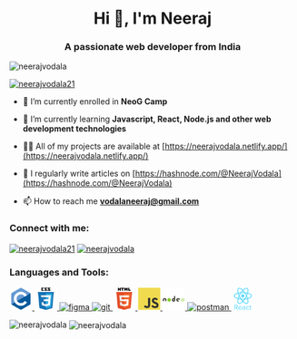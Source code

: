 <h1 align="center">Hi 👋, I'm Neeraj</h1>
<h3 align="center">A passionate web developer from India</h3>

<p align="left"> <img src="https://komarev.com/ghpvc/?username=neerajvodala&label=Profile%20views&color=0e75b6&style=flat" alt="neerajvodala" /> </p>

<p align="left"> <a href="https://twitter.com/neerajvodala21" target="blank"><img src="https://img.shields.io/twitter/follow/neerajvodala21?logo=twitter&style=for-the-badge" alt="neerajvodala21" /></a> </p>

- 🔭 I’m currently enrolled in **NeoG Camp**

- 🌱 I’m currently learning **Javascript, React, Node.js and other web development technologies**

- 👨‍💻 All of my projects are available at [https://neerajvodala.netlify.app/](https://neerajvodala.netlify.app/)

- 📝 I regularly write articles on [https://hashnode.com/@NeerajVodala](https://hashnode.com/@NeerajVodala)

- 📫 How to reach me **vodalaneeraj@gmail.com**

<h3 align="left">Connect with me:</h3>
<p align="left">
<a href="https://twitter.com/neerajvodala21" target="blank"><img align="center" src="https://raw.githubusercontent.com/rahuldkjain/github-profile-readme-generator/master/src/images/icons/Social/twitter.svg" alt="neerajvodala21" height="30" width="40" /></a>
<a href="https://linkedin.com/in/neerajvodala" target="blank"><img align="center" src="https://raw.githubusercontent.com/rahuldkjain/github-profile-readme-generator/master/src/images/icons/Social/linked-in-alt.svg" alt="neerajvodala" height="30" width="40" /></a>
</p>

<h3 align="left">Languages and Tools:</h3>
<p align="left"> <a href="https://www.cprogramming.com/" target="_blank"> <img src="https://raw.githubusercontent.com/devicons/devicon/master/icons/c/c-original.svg" alt="c" width="40" height="40"/> </a> <a href="https://www.w3schools.com/css/" target="_blank"> <img src="https://raw.githubusercontent.com/devicons/devicon/master/icons/css3/css3-original-wordmark.svg" alt="css3" width="40" height="40"/> </a> <a href="https://www.figma.com/" target="_blank"> <img src="https://www.vectorlogo.zone/logos/figma/figma-icon.svg" alt="figma" width="40" height="40"/> </a> <a href="https://git-scm.com/" target="_blank"> <img src="https://www.vectorlogo.zone/logos/git-scm/git-scm-icon.svg" alt="git" width="40" height="40"/> </a> <a href="https://www.w3.org/html/" target="_blank"> <img src="https://raw.githubusercontent.com/devicons/devicon/master/icons/html5/html5-original-wordmark.svg" alt="html5" width="40" height="40"/> </a> <a href="https://developer.mozilla.org/en-US/docs/Web/JavaScript" target="_blank"> <img src="https://raw.githubusercontent.com/devicons/devicon/master/icons/javascript/javascript-original.svg" alt="javascript" width="40" height="40"/> </a> <a href="https://nodejs.org" target="_blank"> <img src="https://raw.githubusercontent.com/devicons/devicon/master/icons/nodejs/nodejs-original-wordmark.svg" alt="nodejs" width="40" height="40"/> </a> <a href="https://postman.com" target="_blank"> <img src="https://www.vectorlogo.zone/logos/getpostman/getpostman-icon.svg" alt="postman" width="40" height="40"/> </a> <a href="https://reactjs.org/" target="_blank"> <img src="https://raw.githubusercontent.com/devicons/devicon/master/icons/react/react-original-wordmark.svg" alt="react" width="40" height="40"/> </a> </p>

<p><img align="left" src="https://github-readme-stats.vercel.app/api/top-langs?username=neerajvodala&show_icons=true&locale=en&layout=compact" alt="neerajvodala" /></p>

<p>&nbsp;<img align="center" src="https://github-readme-stats.vercel.app/api?username=neerajvodala&show_icons=true&locale=en" alt="neerajvodala" /></p>
